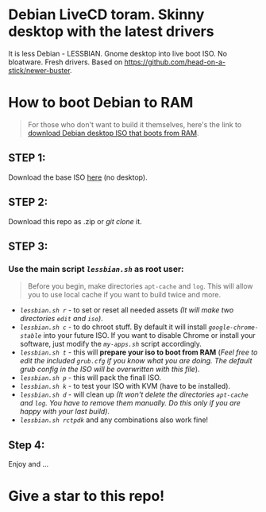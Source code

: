 # Debian LiveCD toram. Skinny desktop with the latest drivers

It is less Debian - LESSBIAN.
Gnome desktop into live boot ISO. No bloatware. Fresh drivers.
Based on https://github.com/head-on-a-stick/newer-buster.

# How to boot Debian to RAM
> For those who don't want to build it themselves, here's the link to [download Debian desktop ISO that boots from RAM](https://github.com/undecoded/lessbian/releases/).
## STEP 1:
Download the base ISO [here](https://github.com/Head-on-a-Stick/newer-buster/releases) (no desktop).
## STEP 2:
Download this repo as .zip or _git clone_ it.
## STEP 3:
### Use the main script _`lessbian.sh`_ as root user:
> Before you begin, make directories `apt-cache` and `log`. This will allow you to use local cache if you want to build twice and more.
* _`lessbian.sh r`_ - to set or reset all needed assets _(It will make two directories `edit` and `iso`)_.
* _`lessbian.sh c`_ - to do chroot stuff. By default it will install _`google-chrome-stable`_ into your future ISO. If you want to disable Chrome or install your software, just modify the _`my-apps.sh`_ script accordingly.
* _`lessbian.sh t`_ - this will __prepare your iso to boot from RAM__ (_Feel free to edit the included _`grub.cfg`_ if you know what you are doing. The default grub config in the ISO will be overwritten with this file_).
* _`lessbian.sh p`_ - this will pack the finall ISO.
* _`lessbian.sh k`_ - to test your ISO with KVM (have to be installed).
* _`lessbian.sh d`_ - will clean up _(It won't delete the directories `apt-cache` and `log`. You have to remove them manually. Do this only if you are happy with your last build)_.
* _`lessbian.sh rctpdk`_ and any combinations also work fine!
## Step 4:
Enjoy and ...
# Give a star to this repo!
